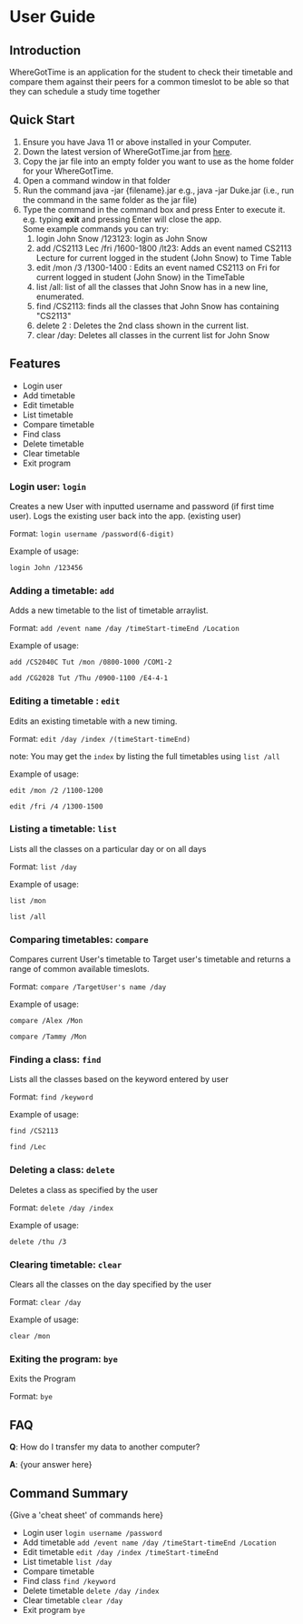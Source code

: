 # User Guide

## Introduction

WhereGotTime is an application for the student to check their timetable and compare them against their peers for a common timeslot to be able so that they can schedule a study time together

## Quick Start

1. Ensure you have Java 11 or above installed in your Computer.
1. Down the latest version of  WhereGotTime.jar from [here](https://github.com/AY2021S1-CS2113-T13-3/tp/releases/tag/v1.0).
1. Copy the jar file into an empty folder you want to use as the home folder for your WhereGotTime.
1. Open a command window in that folder
1. Run the command java -jar {filename}.jar e.g., java -jar Duke.jar (i.e., run the command in the same folder as the jar file)
1. Type the command in the command box and press Enter to execute it. e.g. typing <strong>exit</strong> and pressing Enter will close the app.<br/>
Some example commands you can try:
    1. login John Snow /123123: login as John Snow
    1. add /CS2113 Lec /fri /1600-1800 /lt23: Adds an event named CS2113 Lecture for current logged in the student (John Snow) to Time Table
    1. edit /mon /3 /1300-1400 : Edits an event named CS2113 on Fri for current logged in student (John Snow) in the TimeTable
    1. list /all: list of all the classes that John Snow has in a new line, enumerated.
    1. find /CS2113: finds all the classes that John Snow has containing "CS2113"
    1. delete 2 : Deletes the 2nd class shown in the current list.
    1. clear /day: Deletes all classes in the current list for John Snow

## Features 
* Login user
* Add timetable
* Edit timetable
* List timetable
* Compare timetable
* Find class
* Delete timetable
* Clear timetable
* Exit program

### Login user: `login`
Creates a new User with inputted username and password (if first time user).
Logs the existing user back into the app. (existing user)

Format: `login username /password(6-digit)`

Example of usage: 

`login John /123456`

### Adding a timetable: `add`
Adds a new timetable to the list of timetable arraylist.

Format: `add /event name /day /timeStart-timeEnd /Location`
  
Example of usage: 

`add /CS2040C Tut /mon /0800-1000 /COM1-2`

`add /CG2028 Tut /Thu /0900-1100 /E4-4-1`

### Editing a timetable : `edit`
Edits an existing timetable with a new timing.

Format: `edit /day /index /(timeStart-timeEnd)`

note: You may get the `index` by listing the full timetables using `list /all`

Example of usage:

`edit /mon /2 /1100-1200`

`edit /fri /4 /1300-1500`

### Listing a timetable: `list`
Lists all the classes on a particular day or on all days

Format: `list /day`

Example of usage:

`list /mon`

`list /all`

### Comparing timetables: `compare`
Compares current User's timetable to Target user's timetable and
returns a range of common available timeslots.

Format: `compare /TargetUser's name /day`
  
Example of usage: 

`compare /Alex /Mon`

`compare /Tammy /Mon`

### Finding a class: `find`
Lists all the classes based on the keyword entered by user

Format: `find /keyword`

Example of usage:

`find /CS2113`

`find /Lec`

### Deleting a class: `delete`
Deletes a class as specified by the user 

Format: `delete /day /index`

Example of usage:

`delete /thu /3`

### Clearing timetable: `clear`
Clears all the classes on the day specified by the user

Format: `clear /day`

Example of usage:

`clear /mon`

### Exiting the program: `bye`
Exits the Program<br/>

Format: `bye`



## FAQ

**Q**: How do I transfer my data to another computer? 

**A**: {your answer here}

## Command Summary

{Give a 'cheat sheet' of commands here}

* Login user `login username /password`
* Add timetable `add /event name /day /timeStart-timeEnd /Location`
* Edit timetable `edit /day /index /timeStart-timeEnd`
* List timetable `list /day`
* Compare timetable
* Find class `find /keyword`
* Delete timetable `delete /day /index`
* Clear timetable `clear /day`
* Exit program `bye`